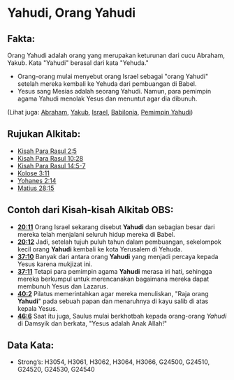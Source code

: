 # Yahudi, Orang Yahudi

## Fakta:

Orang Yahudi adalah orang yang merupakan keturunan dari cucu Abraham, Yakub. Kata "Yahudi" berasal dari kata "Yehuda."

* Orang-orang mulai menyebut orang Israel sebagai "orang Yahudi" setelah mereka kembali ke Yehuda dari pembuangan di Babel.
* Yesus sang Mesias adalah seorang Yahudi. Namun, para pemimpin agama Yahudi menolak Yesus dan menuntut agar dia dibunuh.

(Lihat juga: [Abraham](../names/abraham.md), [Yakub](../names/jacob.md), [Israel](../kt/israel.md), [Babilonia](../names/babylon.md), [Pemimpin Yahudi](../other/jewishleaders.md))

## Rujukan Alkitab:

* [Kisah Para Rasul 2:5](rc://en/tn/help/act/02/05)
* [Kisah Para Rasul 10:28](rc://en/tn/help/act/10/28)
* [Kisah Para Rasul 14:5-7](rc://en/tn/help/act/14/05)
* [Kolose 3:11](rc://en/tn/help/col/03/11)
* [Yohanes 2:14](rc://en/tn/help/jhn/02/14)
* [Matius 28:15](rc://en/tn/help/mat/28/15)

## Contoh dari Kisah-kisah Alkitab OBS:

* __[20:11](rc://en/tn/help/obs/20/11)__ Orang Israel sekarang disebut __Yahudi__ dan sebagian besar dari mereka telah menjalani seluruh hidup mereka di Babel.
* __[20:12](rc://en/tn/help/obs/20/12)__ Jadi, setelah tujuh puluh tahun dalam pembuangan, sekelompok kecil orang __Yahudi__ kembali ke kota Yerusalem di Yehuda.
* __[37:10](rc://en/tn/help/obs/37/10)__ Banyak dari antara orang __Yahudi__ yang menjadi percaya kepada Yesus karena mukjizat ini.
* __[37:11](rc://en/tn/help/obs/37/11)__ Tetapi para pemimpin agama __Yahudi__ merasa iri hati, sehingga mereka berkumpul untuk merencanakan bagaimana mereka dapat membunuh Yesus dan Lazarus.
* __[40:2](rc://en/tn/help/obs/40/02)__ Pilatus memerintahkan agar mereka menuliskan, "Raja orang __Yahudi__" pada sebuah papan dan menaruhnya di kayu salib di atas kepala Yesus.
* __[46:6](rc://en/tn/help/obs/46/06)__ Saat itu juga, Saulus mulai berkhotbah kepada orang-orang _Yahudi_ di Damsyik dan berkata, "Yesus adalah Anak Allah!"

## Data Kata:

* Strong’s: H3054, H3061, H3062, H3064, H3066, G24500, G24510, G24520, G24530, G24540
